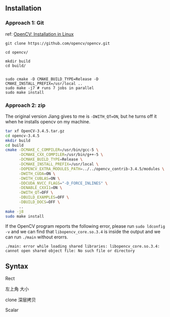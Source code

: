 ## Installation

### Approach 1: Git
ref: [OpenCV: Installation in Linux](https://docs.opencv.org/master/d7/d9f/tutorial_linux_install.html)
```
git clone https://github.com/opencv/opencv.git

cd opencv/

mkdir build
cd build/


sudo cmake -D CMAKE_BUILD_TYPE=Release -D CMAKE_INSTALL_PREFIX=/usr/local ..
sudo make -j7 # runs 7 jobs in parallel
sudo make install
```

### Approach 2: zip
The original version Jiang gives to me is `-DWITH_QT=ON`, but he turns off it when he installs opencv on my machine.
```bash
tar xf OpenCV-3.4.5.tar.gz
cd opencv-3.4.5
mkdir build
cd build
cmake -DCMAKE_C_COMPILER=/usr/bin/gcc-5 \
      -DCMAKE_CXX_COMPILER=/usr/bin/g++-5 \
      -DCMAKE_BUILD_TYPE=Release \
      -DCMAKE_INSTALL_PREFIX=/usr/local \
      -DOPENCV_EXTRA_MODULES_PATH=../../opencv_contrib-3.4.5/modules \
      -DWITH_CUDA=ON \
      -DWITH_CUBLAS=ON \
      -DDCUDA_NVCC_FLAGS="-D_FORCE_INLINES" \
      -DENABLE_CXX11=ON \
      -DWITH_QT=OFF \
      -DBUILD_EXAMPLES=OFF \
      -DBUILD_DOCS=OFF \
      ..
make -j8
sudo make install
```
If the OpenCV program reports the following error, please run `sudo ldconfig -v` and we can find that `libopencv_core.so.3.4` is inside the output and we can run `./main` without erorrs.
```
./main: error while loading shared libraries: libopencv_core.so.3.4: cannot open shared object file: No such file or directory
```


## Syntax


Rect

左上角 大小

clone 深层拷贝


Scalar 
